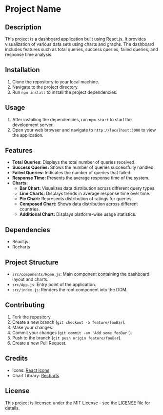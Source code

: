 # Project Name

## **Description**
This project is a dashboard application built using React.js. It provides visualization of various data sets using charts and graphs. The dashboard includes features such as total queries, success queries, failed queries, and response time analysis.

## **Installation**
1. Clone the repository to your local machine.
2. Navigate to the project directory.
3. Run `npm install` to install the project dependencies.

## **Usage**
1. After installing the dependencies, run `npm start` to start the development server.
2. Open your web browser and navigate to `http://localhost:3000` to view the application.

## **Features**
- **Total Queries:** Displays the total number of queries received.
- **Success Queries:** Shows the number of queries successfully handled.
- **Failed Queries:** Indicates the number of queries that failed.
- **Response Time:** Presents the average response time of the system.
- **Charts:**
  - **Bar Chart:** Visualizes data distribution across different query types.
  - **Line Charts:** Displays trends in average response time over time.
  - **Pie Chart:** Represents distribution of ratings for queries.
  - **Composed Chart:** Shows data distribution across different countries.
  - **Additional Chart:** Displays platform-wise usage statistics.

## **Dependencies**
- React.js
- Recharts

## **Project Structure**
- `src/components/Home.js`: Main component containing the dashboard layout and charts.
- `src/App.js`: Entry point of the application.
- `src/index.js`: Renders the root component into the DOM.

## **Contributing**
1. Fork the repository.
2. Create a new branch (`git checkout -b feature/fooBar`).
3. Make your changes.
4. Commit your changes (`git commit -am 'Add some fooBar'`).
5. Push to the branch (`git push origin feature/fooBar`).
6. Create a new Pull Request.

## **Credits**
- Icons: [React Icons](https://react-icons.github.io/react-icons/)
- Chart Library: [Recharts](https://recharts.org/)

## **License**
This project is licensed under the MIT License - see the [LICENSE](LICENSE) file for details.
